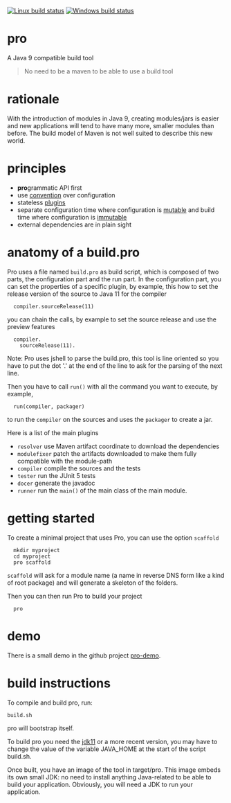 [![Linux build status](https://api.travis-ci.org/forax/pro.svg?branch=master)](https://travis-ci.org/forax/pro) [![Windows build status](https://ci.appveyor.com/api/projects/status/fdsju4o5390vn282?svg=true)](https://ci.appveyor.com/project/forax/pro)

# pro
A Java 9 compatible build tool

> No need to be a maven to be able to use a build tool 


# rationale
With the introduction of modules in Java 9, creating modules/jars is easier and
new applications will tend to have many more, smaller modules than before.
The build model of Maven is not well suited to describe this new world.


# principles

  - **pro**grammatic API first
  - use [convention](https://github.com/forax/pro/blob/master/src/main/java/com.github.forax.pro.plugin.convention/com/github/forax/pro/plugin/convention/ConventionPlugin.java#L17) over configuration
  - stateless [plugins](https://github.com/forax/pro/blob/master/src/main/java/com.github.forax.pro.api/com/github/forax/pro/api/Plugin.java) 
  - separate configuration time where configuration is [mutable](https://github.com/forax/pro/blob/master/src/main/java/com.github.forax.pro.api/com/github/forax/pro/api/MutableConfig.java) and build time where configuration is [immutable](https://github.com/forax/pro/blob/master/src/main/java/com.github.forax.pro.api/com/github/forax/pro/api/Config.java)
  - external dependencies are in plain sight


# anatomy of a build.pro

Pro uses a file named `build.pro` as build script, which is composed of two parts, the configuration part and the run part.
In the configuration part, you can set the properties of a specific plugin, by example, this how to set the release version of the source to Java 11 for the compiler
```
  compiler.sourceRelease(11)
```
you can chain the calls, by example to set the source release and use the preview features
```
  compiler.
    sourceRelease(11).
```
Note: Pro uses jshell to parse the build.pro, this tool is line oriented so you have to put the dot '.' at the end of
      the line to ask for the parsing of the next line.
      
Then you have to call `run()` with all the command you want to execute, by example,
```
  run(compiler, packager)
```
to run the `compiler` on the sources and uses the `packager` to create a jar.

Here is a list of the main plugins
 - `resolver`  use Maven artifact coordinate to download the dependencies 
 - `modulefixer` patch the artifacts downloaded to make them fully compatible with the module-path 
 - `compiler` compile the sources and the tests
 - `tester` run the JUnit 5 tests
 - `docer` generate the javadoc
 - `runner` run the `main()` of the main class of the main module.



# getting started
  
To create a minimal project that uses Pro, you can use the option `scaffold`
```
  mkdir myproject
  cd myproject
  pro scaffold 
```

`scaffold` will ask for a module name (a name in reverse DNS form like a kind of root package) and will generate a skeleton of the folders.

Then you can then run Pro to build your project
```
  pro
```



# demo
There is a small demo in the github project [pro-demo](https://github.com/forax/pro-demo/).




# build instructions
To compile and build pro, run:
```
build.sh
```
pro will bootstrap itself.

To build pro you need the [jdk11](http://jdk.java.net/11/) or a more recent version,
you may have to change the value of the variable JAVA_HOME at the start of the script build.sh.

Once built, you have an image of the tool in target/pro.
This image embeds its own small JDK: no need to install anything Java-related to be able to build your application.
Obviously, you will need a JDK to run your application. 
